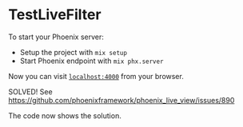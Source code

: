 # TestLiveFilter

To start your Phoenix server:

  * Setup the project with `mix setup`
  * Start Phoenix endpoint with `mix phx.server`

Now you can visit [`localhost:4000`](http://localhost:4000) from your browser.


SOLVED! See
https://github.com/phoenixframework/phoenix_live_view/issues/890

The code now shows the solution.
